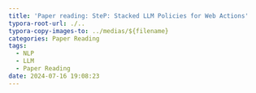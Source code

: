 ```yaml
---
title: 'Paper reading: SteP: Stacked LLM Policies for Web Actions'
typora-root-url: ./..
typora-copy-images-to: ../medias/${filename}
categories: Paper Reading
tags:
  - NLP
  - LLM
  - Paper Reading
date: 2024-07-16 19:08:23
---
```

